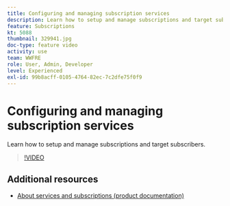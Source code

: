 ```yaml
---
title: Configuring and managing subscription services
description: Learn how to setup and manage subscriptions and target subscribers.
feature: Subscriptions     
kt: 5088
thumbnail: 329941.jpg
doc-type: feature video
activity: use
team: WWFRE
role: User, Admin, Developer
level: Experienced
exl-id: 99b8acff-0105-4764-82ec-7c2dfe75f0f9
---
```

# Configuring and managing subscription services

Learn how to setup and manage subscriptions and target subscribers.

>[!VIDEO](https://video.tv.adobe.com/v/329941?quality=12)

## Additional resources

* [About services and subscriptions (product documentation)](https://experienceleague.adobe.com/docs/campaign-classic/using/sending-messages/subscriptions-and-referrals/about-services-and-subscriptions.html)
